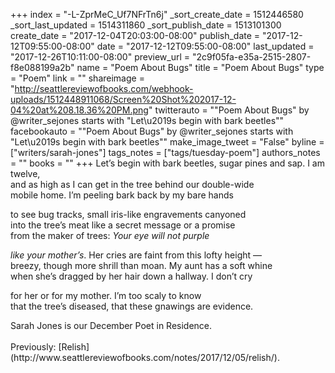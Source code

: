 +++
index = "-L-ZprMeC_Uf7NFrTn6j"
_sort_create_date = 1512446580
_sort_last_updated = 1514311860
_sort_publish_date = 1513101300
create_date = "2017-12-04T20:03:00-08:00"
publish_date = "2017-12-12T09:55:00-08:00"
date = "2017-12-12T09:55:00-08:00"
last_updated = "2017-12-26T10:11:00-08:00"
preview_url = "2c9f05fa-e35a-2515-2807-f8e088199a2b"
name = "Poem About Bugs"
title = "Poem About Bugs"
type = "Poem"
link = ""
shareimage = "http://seattlereviewofbooks.com/webhook-uploads/1512448911068/Screen%20Shot%202017-12-04%20at%208.18.36%20PM.png"
twitterauto = "\"Poem About Bugs\" by @writer_sejones starts with \"Let\u2019s begin with bark beetles\""
facebookauto = "\"Poem About Bugs\" by @writer_sejones starts with \"Let\u2019s begin with bark beetles\""
make_image_tweet = "False"
byline = ["writers/sarah-jones"]
tags_notes = ["tags/tuesday-poem"]
authors_notes = ""
books = ""
+++
Let’s begin with bark beetles, sugar pines and sap. I am twelve,<br>
and as high as I can get in the tree behind our double-wide<br>
mobile home. I’m peeling bark back by my bare hands

to see bug tracks, small iris-like engravements canyoned<br>
into the tree’s meat like a secret message or a promise<br>
from the maker of trees: _Your eye will not purple_

_like your mother’s_. Her cries are faint from this lofty height &mdash;<br>
breezy, though more shrill than moan. My aunt has a soft whine<br>
when she’s dragged by her hair down a hallway. I don’t cry

for her or for my mother. I’m too scaly to know<br>
that the tree’s diseased, that these gnawings are evidence.

<p class="poem-footer">
    Sarah Jones is our December Poet in Residence.<br><br>
    Previously: [Relish](http://www.seattlereviewofbooks.com/notes/2017/12/05/relish/).
</p>